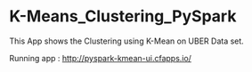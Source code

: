 # K-Means_Clustering_PySpark
This App shows the Clustering using K-Mean on UBER Data set. 

Running app : http://pyspark-kmean-ui.cfapps.io/

